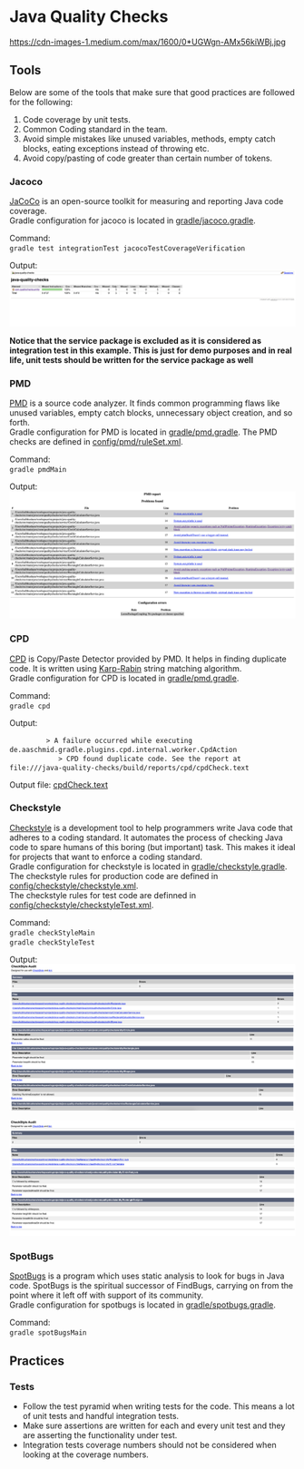 # Java Quality Checks
https://cdn-images-1.medium.com/max/1600/0*UGWgn-AMx56kiWBj.jpg


## Tools
Below are some of the tools that make sure that good practices are followed for the following:
1. Code coverage by unit tests.
2. Common Coding standard in the team.
3. Avoid simple mistakes like unused variables, methods, empty catch blocks, eating exceptions instead of throwing etc.
4. Avoid copy/pasting of code greater than certain number of tokens.

### Jacoco
[JaCoCo](https://www.jacoco.org/jacoco/trunk/index.html) is an open-source toolkit for measuring and reporting Java code coverage.  
Gradle configuration for jacoco is located in [gradle/jacoco.gradle](gradle/jacoco.gradle).

Command:  
`gradle test integrationTest jacocoTestCoverageVerification`

Output:
![Coverage report](results/unitTestCoverage.png)

**Notice that the service package is excluded as it is considered as integration test in this example. This is just for demo purposes and in real life, unit tests should be written for the service package as well**

### PMD
[PMD](https://pmd.github.io/) is a source code analyzer. It finds common programming flaws like unused variables, empty catch blocks, unnecessary object creation, and so forth.  
Gradle configuration for PMD is located in [gradle/pmd.gradle](gradle/pmd.gradle).
The PMD checks are defined in [config/pmd/ruleSet.xml](config/pmd/ruleSet.xml).

Command:  
`gradle pmdMain`

Output:
![PMD Report](results/pmdReport.png)

### CPD
[CPD](https://pmd.sourceforge.io/pmd-4.2.5/cpd.html) is Copy/Paste Detector provided by PMD. It helps in finding duplicate code. 
It is written using [Karp-Rabin](https://xlinux.nist.gov/dads/HTML/karpRabin.html) string matching algorithm.  
Gradle configuration for CPD is located in [gradle/pmd.gradle](gradle/pmd.gradle).  

Command:   
`gradle cpd`

Output: 
```Execution failed for task ':cpdCheck'.
         > A failure occurred while executing de.aaschmid.gradle.plugins.cpd.internal.worker.CpdAction
            > CPD found duplicate code. See the report at file:///java-quality-checks/build/reports/cpd/cpdCheck.text
``` 
Output file: [cpdCheck.text](results/cpdCheck.text)

### Checkstyle
[Checkstyle](https://checkstyle.sourceforge.io/) is a development tool to help programmers write Java code that adheres to a coding standard. It automates the process of checking Java code to spare humans of this boring (but important) task. This makes it ideal for projects that want to enforce a coding standard.    
Gradle configuration for checkstyle is located in [gradle/checkstyle.gradle](gradle/checkstyle.gradle).  
The checkstyle rules for production code are defined in [config/checkstyle/checkstyle.xml](config/checkstyle/checkstyle.xml).  
The checkstyle rules for test code are definned in [config/checkstyle/checkstyleTest.xml](config/checkstyle/checkstyleTest.xml).

Command:  
`gradle checkStyleMain`  
`gradle checkStyleTest`

Output:
![Checkstyle main](results/checkstyleMain.png)


![Checkstyle test](results/checkstyleTest.png)
  
### SpotBugs
[SpotBugs](https://spotbugs.github.io/) is a program which uses static analysis to look for bugs in Java code. SpotBugs is the spiritual successor of FindBugs, carrying on from the point where it left off with support of its community.  
Gradle configuration for spotbugs is located in [gradle/spotbugs.gradle](gradle/spotbugs.gradle).

Command:  
`gradle spotBugsMain`  


## Practices

### Tests
* Follow the test pyramid when writing tests for the code. This means a lot of unit tests and handful integration tests.
* Make sure assertions are written for each and every unit test and they are asserting the functionality under test.
* Integration tests coverage numbers should not be considered when looking at the coverage numbers.
